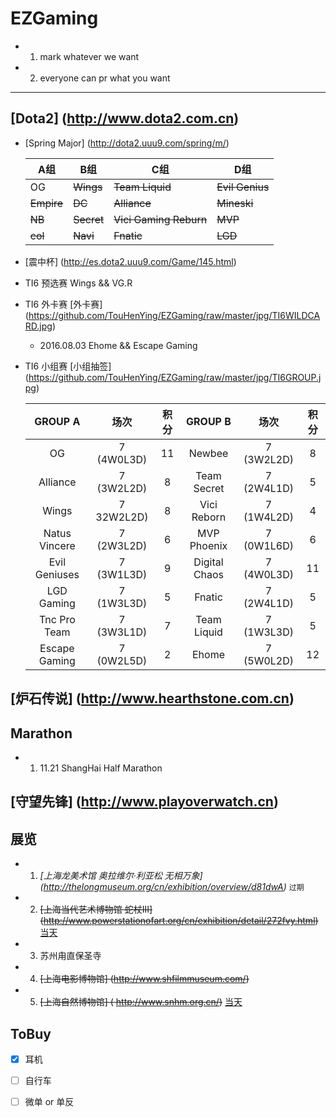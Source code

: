 # EZGaming
  - 1. mark whatever we want
  - 2. everyone can pr what you want

-----------------------------------

## [Dota2] (http://www.dota2.com.cn)
  - [Spring Major] (http://dota2.uuu9.com/spring/m/)
      
      A组 | B组 | C组 | D组
      ---|---|---|---
      OG|~~Wings~~|~~Team Liquid~~|~~Evil Genius~~
      ~~Empire~~|~~DC~~|~~Alliance~~|~~Mineski~~
      ~~NB~~|~~Secret~~|~~Vici Gaming Reburn~~|~~MVP~~
      ~~col~~|~~Navi~~|~~Fnatic~~|~~LGD~~

  - [震中杯] (http://es.dota2.uuu9.com/Game/145.html)
  - TI6 预选赛 Wings && VG.R
  - TI6 外卡赛 [外卡赛] (https://github.com/TouHenYing/EZGaming/raw/master/jpg/TI6WILDCARD.jpg) 
    - 2016.08.03 Ehome && Escape Gaming
  - TI6 小组赛 [小组抽签] (https://github.com/TouHenYing/EZGaming/raw/master/jpg/TI6GROUP.jpg) 
  
      GROUP A | 场次 | 积分 | GROUP B | 场次 | 积分 
      :---:|:---:|:---:|:---:|:---:|:---:
      OG | 7 (4W0L3D) | 11 | Newbee | 7 (3W2L2D) | 8 
      Alliance | 7 (3W2L2D) | 8 | Team Secret | 7 (2W4L1D) | 5 
      Wings | 7 32W2L2D) | 8 | Vici Reborn | 7 (1W4L2D) | 4 
      Natus Vincere | 7 (2W3L2D) | 6| MVP Phoenix | 7 (0W1L6D) | 6 
      Evil Geniuses | 7 (3W1L3D) | 9 | Digital Chaos | 7 (4W0L3D) | 11 
      LGD Gaming | 7 (1W3L3D) | 5 | Fnatic | 7 (2W4L1D) | 5 
      Tnc Pro Team | 7 (3W3L1D) | 7 | Team Liquid | 7 (1W3L3D) | 5 
      Escape Gaming | 7 (0W2L5D) | 2| Ehome | 7 (5W0L2D) | 12 
      
## [炉石传说] (http://www.hearthstone.com.cn)

## Marathon
  - 1. 11.21 ShangHai Half Marathon

## [守望先锋] (http://www.playoverwatch.cn)

## 展览
  - 1. *[上海龙美术馆 奥拉维尔·利亚松 无相万象] (http://thelongmuseum.org/cn/exhibition/overview/d81dwA)* `过期`
  - 2. ~~[上海当代艺术博物馆 蛇杖III] (http://www.powerstationofart.org/cn/exhibition/detail/272fvy.html)~~   [当天](https://github.com/TouHenYing/EZGaming/tree/master/%E8%9B%87%E6%9D%96)
  - 3. 苏州甪直保圣寺
  - 4. ~~[上海电影博物馆] (http://www.shfilmmuseum.com/)~~
  - 5. ~~[上海自然博物馆] ( http://www.snhm.org.cn/)~~ [当天](https://github.com/TouHenYing/EZGaming/tree/master/%E8%87%AA%E7%84%B6%E5%8D%9A%E7%89%A9%E9%A6%86)

## ToBuy
  - [x] 耳机
  - [ ] 自行车
  - [ ] 微单 or 单反


